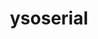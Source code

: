 ---
title: "ysoserial"
description: "A proof-of-concept tool for generating payloads that exploit unsafe Java object deserialization, allowing remote code execution on vulnerable applications."
platforms: ["cli"]
categories: ["Web"]
tags: ["deserialization","java-deserialization", "payload-generator", "rce", "serialization-attacks", "security-testing"]
url: "https://github.com/frohoff/ysoserial"
documentation: "https://github.com/frohoff/ysoserial/blob/master/README.md"
---